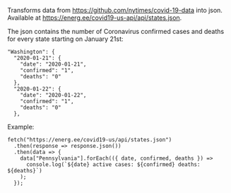 Transforms data from https://github.com/nytimes/covid-19-data into json. Available at https://energ.ee/covid19-us-api/api/states.json.

The json contains the number of Coronavirus confirmed cases and deaths for every state starting on January 21st:

```
"Washington": {
  "2020-01-21": {
    "date": "2020-01-21",
    "confirmed": "1",
    "deaths": "0"
  },
  "2020-01-22": {
    "date": "2020-01-22",
    "confirmed": "1",
    "deaths": "0"
  },
  ```

Example:

```
fetch("https://energ.ee/covid19-us/api/states.json")
  .then(response => response.json())
  .then(data => {
    data["Pennsylvania"].forEach(({ date, confirmed, deaths }) =>
      console.log(`${date} active cases: ${confirmed} deaths: ${deaths}`)
    );
  });
```
